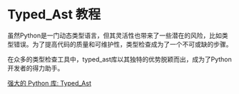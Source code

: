 # Typed_Ast 教程

<show-structure depth="3"/>

虽然Python是一门动态类型语言，但其灵活性也带来了一些潜在的风险，比如类型错误。为了提高代码的质量和可维护性，类型检查成为了一个不可或缺的步骤。

在众多的类型检查工具中，typed_ast库以其独特的优势脱颖而出，成为了Python开发者的得力助手。



<seealso>
<category ref="ref_docs">
    <a href="https://mp.weixin.qq.com/s/LpeRKfGXsThVyONepQB2KQ">强大的 Python 库: Typed_Ast</a>
</category>
<category ref="ref_github">
</category>
<category ref="ref_issues">
</category>
<category ref="ref_hf">
</category>
<category ref="ref_ms">
</category>
</seealso>


